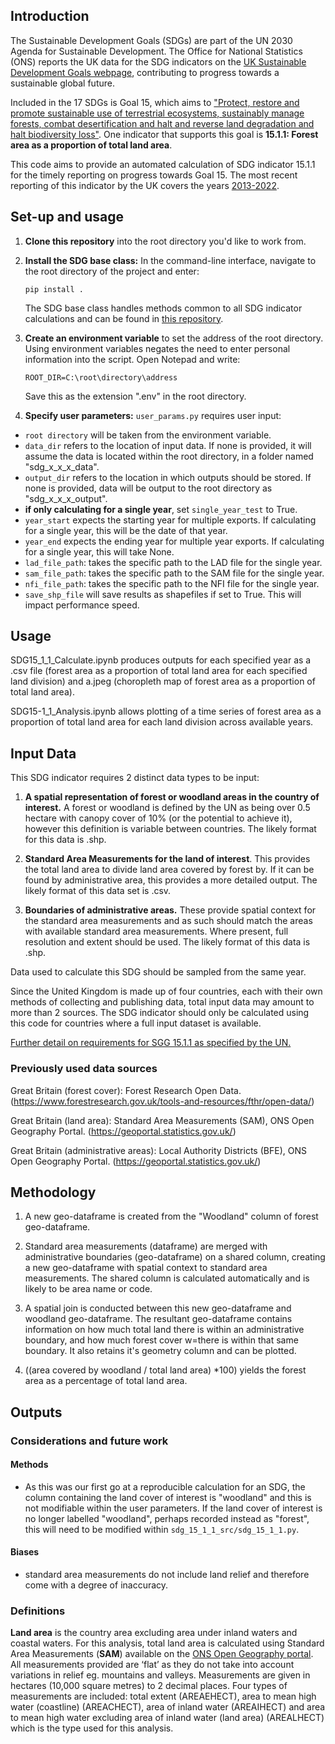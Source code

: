 ## Introduction

The Sustainable Development Goals (SDGs) are part of the UN 2030 Agenda for Sustainable Development. The Office for National Statistics (ONS) reports the UK data for the SDG indicators on the [UK Sustainable Development Goals webpage](https://sdgdata.gov.uk/), contributing to progress towards a sustainable global future. 

Included in the 17 SDGs is Goal 15, which aims to ["Protect, restore and promote sustainable use of terrestrial ecosystems, sustainably manage forests, combat desertification and halt and reverse land degradation and halt biodiversity loss"](https://sdgs.un.org/goals/goal15). One indicator that supports this goal is **15.1.1: Forest area as a proportion of total land area**. 

This code aims to provide an automated calculation of SDG indicator 15.1.1 for the timely reporting on progress towards Goal 15. The most recent reporting of this indicator by the UK covers the years [2013-2022](https://sdgdata.gov.uk/15-1-1/).

## Set-up and usage

1. **Clone this repository** into the root directory you'd like to work from. 

2. **Install the SDG base class:** In the command-line interface, navigate to the root directory of the project and enter:

    `pip install .`

   The SDG base class handles methods common to all SDG indicator calculations and can be found in [this repository](https://github.com/ONSgeo/sdg_base).

4. **Create an environment variable** to set the address of the root directory. Using environment variables negates the need to enter personal information into the script. Open Notepad and write:

    `ROOT_DIR=C:\root\directory\address`
    
    Save this as the extension ".env" in the root directory. 

5. **Specify user parameters:** `user_params.py` requires user input:

- `root directory` will be taken from the environment variable.
- `data_dir` refers to the location of input data. If none is provided, it will assume the data is located within the root directory, in a folder named "sdg_x_x_x_data".
- `output_dir` refers to the location in which outputs should be stored. If none is provided, data will be output to the root directory as "sdg_x_x_x_output".
- **if only calculating for a single year**, set `single_year_test` to True.
- `year_start` expects the starting year for multiple exports. If calculating for a single year, this will be the date of that year.
- `year_end` expects the ending year for multiple year exports. If calculating for a single year, this will take None.
- `lad_file_path`: takes the specific path to the LAD file for the single year.
- `sam_file_path`: takes the specific path to the SAM file for the single year.
- `nfi_file_path`: takes the specific path to the NFI file for the single year.
- `save_shp_file` will save results as shapefiles if set to True. This will impact performance speed. 


## Usage

SDG15_1_1_Calculate.ipynb produces outputs for each specified year as a .csv file (forest area as a proportion of total land area for each specified land division) and a.jpeg (choropleth map of forest area as a proportion of total land area). 
    
SDG15-1_1_Analysis.ipynb allows plotting of a time series of forest area as a proportion of total land area for each land division across available years.   
       
## Input Data

This SDG indicator requires 2 distinct data types to be input: 

1. **A spatial representation of forest or woodland areas in the country of interest.** A forest or woodland is defined by the UN as being over 0.5 hectare with canopy cover of 10% (or the potential to achieve it), however this definition is variable between countries. The likely format for this data is .shp. 

3. **Standard Area Measurements for the land of interest**. This provides the total land area to divide land area covered by forest by. If it can be found by administrative area, this provides a more detailed output. The likely format of this data set is .csv. 

2. **Boundaries of administrative areas.** These provide spatial context for the standard area measurements and as such should match the areas with available standard area measurements. Where present, full resolution and extent should be used. The likely format of this data is .shp.

Data used to calculate this SDG should be sampled from the same year.   

Since the United Kingdom is made up of four countries, each with their own methods of collecting and publishing data, total input data may amount to more than 2 sources. The SDG indicator should only be calculated using this code for countries where a full input dataset is available. 

[Further detail on requirements for SGG 15.1.1 as specified by the UN.](https://unstats.un.org/sdgs/metadata/files/Metadata-15-01-01.pdf) 

### Previously used data sources
    
Great Britain (forest cover): Forest Research Open Data.
(https://www.forestresearch.gov.uk/tools-and-resources/fthr/open-data/)

Great Britain (land area): Standard Area Measurements (SAM), ONS Open Geography Portal. 
(https://geoportal.statistics.gov.uk/)

Great Britain (administrative areas): Local Authority Districts (BFE), ONS Open Geography Portal. 
(https://geoportal.statistics.gov.uk/)
        

## Methodology

1. A new geo-dataframe is created from the "Woodland" column of forest geo-dataframe. 

2. Standard area measurements (dataframe) are merged with administrative boundaries (geo-dataframe) on a shared column, creating a new geo-dataframe with spatial context to standard area measurements. The shared column is calculated automatically and is likely to be area name or code. 

3. A spatial join is conducted between this new geo-dataframe and woodland geo-dataframe. The resultant geo-dataframe contains information on how much total land there is within an administrative boundary, and how much forest cover w=there is within that same boundary. It also retains it's geometry column and can be plotted.

4. ((area covered by woodland / total land area) *100) yields the forest area as a percentage of total land area. 

## Outputs



### Considerations and future work

#### Methods
 - As this was our first go at a reproducible calculation for an SDG, the column containing the land cover of interest is "woodland" and this is not modifiable within the user parameters. If the land cover of interest is no longer labelled "woodland", perhaps recorded instead as "forest", this will need to be modified within `sdg_15_1_1_src/sdg_15_1_1.py`.

#### Biases
 - standard area measurements do not include land relief and therefore come with a degree of inaccuracy. 

### Definitions	

**Land area** is the country area excluding area under inland waters and coastal waters. For this analysis, total land area is calculated using Standard Area Measurements (**SAM**) available on the [ONS Open Geography portal](https://geoportal.statistics.gov.uk/search?collection=Dataset&sort=name&tags=all(PRD_SAM)). All measurements provided are ‘flat’ as they do not take into account variations in relief eg. mountains and valleys. Measurements are given in hectares (10,000 square metres) to 2 decimal places. Four types of measurements are included: total extent (AREAEHECT), area to mean high water (coastline) (AREACHECT), area of inland water (AREAIHECT) and area to mean high water excluding area of inland water (land area) (AREALHECT) which is the type used for this analysis.

    
       
